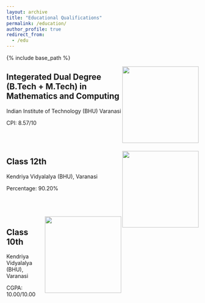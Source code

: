 ```yaml
---
layout: archive
title: "Educational Qualifications"
permalink: /education/
author_profile: true
redirect_from:
  - /edu
---
```


{% include base_path %}

<img align="right" width="200" height="200" src="https://github.com/adityauser/adityauser.github.io/blob/master/images/IITBHU-Logo.jpg">

## Integerated Dual Degree (B.Tech + M.Tech) in Mathematics and Computing 
Indian Institute of Technology (BHU) Varanasi 

CPI: 8.57/10
<br />
<br />
<br />
<br />

<img align="right" width="200" height="200" src="https://github.com/adityauser/adityauser.github.io/blob/master/images/Kendriya_Vidyalaya_logo.jpg">

## Class 12th
Kendriya Vidyalalya (BHU), Varanasi

Percentage: 90.20%


<br /><br /><br />
<img align="right" width="200" height="200" src="https://github.com/adityauser/adityauser.github.io/blob/master/images/Kendriya_Vidyalaya_logo.jpg">

## Class 10th
Kendriya Vidyalalya (BHU), Varanasi

CGPA: 10.00/10.00
